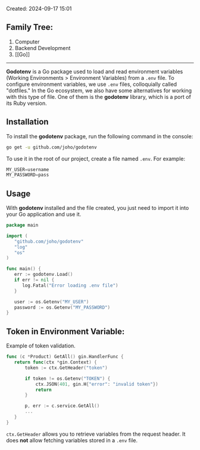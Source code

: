 Created: 2024-09-17 15:01
## Family Tree:
1. Computer
2. Backend Development
3. [[Go]]
-- -
**Godotenv** is a Go package used to load and read environment variables (Working Environments > Environment Variables) from a `.env` file. To configure environment variables, we use `.env` files, colloquially called "dotfiles."
In the Go ecosystem, we also have some alternatives for working with this type of file. One of them is the **godotenv** library, which is a port of its Ruby version.
## Installation
To install the **godotenv** package, run the following command in the console:
```bash
go get -u github.com/joho/godotenv
```
To use it in the root of our project, create a file named `.env`. For example:
```go
MY_USER=username
MY_PASSWORD=pass
```
## Usage
With **godotenv** installed and the file created, you just need to import it into your Go application and use it.
```go
package main

import (
   "github.com/joho/godotenv"
   "log"
   "os"
)

func main() {
   err := godotenv.Load()
   if err != nil {
      log.Fatal("Error loading .env file")
   }

   user := os.Getenv("MY_USER")
   password := os.Getenv("MY_PASSWORD")
}
```
## Token in Environment Variable:
Example of token validation.
```go
func (c *Product) GetAll() gin.HandlerFunc {
   return func(ctx *gin.Context) {
       token := ctx.GetHeader("token")

       if token != os.Getenv("TOKEN") {
           ctx.JSON(401, gin.H{"error": "invalid token"})
           return
       }

       p, err := c.service.GetAll()
       ...
   }
}
```
`ctx.GetHeader` allows you to retrieve variables from the request header. It does **not** allow fetching variables stored in a `.env` file.